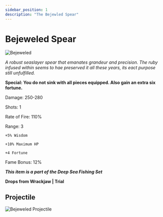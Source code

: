 ```yaml
---
sidebar_position: 1
description: "The Bejewled Spear"
---
```


# Bejeweled Spear

![Bejeweled](https://i.imgur.com/kJEOJEl.png)

<i>A robust seaslayer spear that emanates grandeur and precision. The ruby infused within seems to hae preserved it all these years, its eact purpose still unfulfilled.</i>

**Special: You do not sink with all pieces equipped. Also gain an extra six fortune.**

Damage: 250-280

Shots: 1

Rate of Fire: 110%

Range: 3

    +5% Wisdom
    
    +10% Maximum HP
    
    +4 Fortune

Fame Bonus: 12%

***This item is a part of the Deep Sea Fishing Set***

**Drops from Wrackjaw | Trial**

## Projectile

![Bejeweled Projectile](https://cdn.discordapp.com/attachments/948363241631916122/954070004989566996/Bejeweled.gif)
